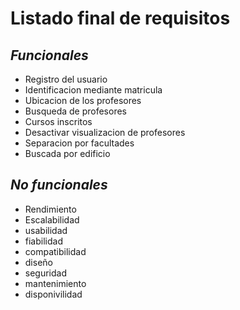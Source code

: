# Listado final de requisitos 
## *Funcionales*
-	Registro del usuario
-	Identificacion mediante matricula
- Ubicacion de los profesores 
-	Busqueda de profesores 
-	Cursos inscritos 
-	Desactivar visualizacion de profesores 
-	Separacion por facultades
-	Buscada por edificio 
## *No funcionales*
-	Rendimiento 
-	Escalabilidad 
-	usabilidad 
-	fiabilidad 
-	compatibilidad 
-	diseño
-	seguridad 
-	mantenimiento 
-	disponivilidad 

